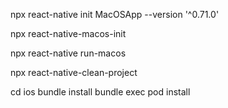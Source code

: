 npx react-native init MacOSApp --version '^0.71.0'

npx react-native-macos-init

npx react-native run-macos



npx react-native-clean-project

cd ios
bundle install
bundle exec pod install